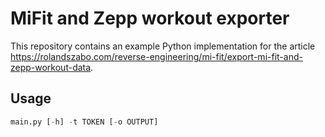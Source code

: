 # MiFit and Zepp workout exporter

This repository contains an example Python implementation for the article https://rolandszabo.com/reverse-engineering/mi-fit/export-mi-fit-and-zepp-workout-data.

## Usage
```python
main.py [-h] -t TOKEN [-o OUTPUT]
```

